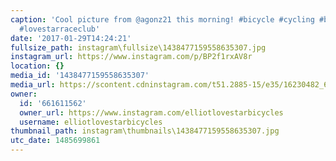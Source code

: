 ```yaml
---
caption: 'Cool picture from @agonz21 this morning! #bicycle #cycling #bikewinter #fatbike
  #lovestarraceclub'
date: '2017-01-29T14:24:21'
fullsize_path: instagram\fullsize\1438477159558635307.jpg
instagram_url: https://www.instagram.com/p/BP2f1rxAV8r
location: {}
media_id: '1438477159558635307'
media_url: https://scontent.cdninstagram.com/t51.2885-15/e35/16230482_687519298093380_2665599893812281344_n.jpg?ig_cache_key=MTQzODQ3NzE1OTU1ODYzNTMwNw%3D%3D.2
owner:
  id: '661611562'
  owner_url: https://www.instagram.com/elliotlovestarbicycles
  username: elliotlovestarbicycles
thumbnail_path: instagram\thumbnails\1438477159558635307.jpg
utc_date: 1485699861
---
```

